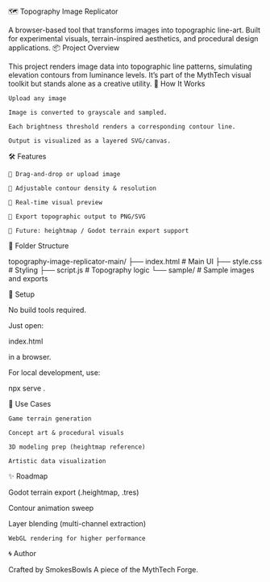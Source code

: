 🗺️ Topography Image Replicator

A browser-based tool that transforms images into topographic line-art.
Built for experimental visuals, terrain-inspired aesthetics, and procedural design applications.
📦 Project Overview

This project renders image data into topographic line patterns, simulating elevation contours from luminance levels. It’s part of the MythTech visual toolkit but stands alone as a creative utility.
🚀 How It Works

    Upload any image

    Image is converted to grayscale and sampled.

    Each brightness threshold renders a corresponding contour line.

    Output is visualized as a layered SVG/canvas.

🛠️ Features

    🔳 Drag-and-drop or upload image

    📐 Adjustable contour density & resolution

    🎨 Real-time visual preview

    💾 Export topographic output to PNG/SVG

    🧪 Future: heightmap / Godot terrain export support

📂 Folder Structure

topography-image-replicator-main/
├── index.html         # Main UI
├── style.css          # Styling
├── script.js          # Topography logic
└── sample/            # Sample images and exports

🧰 Setup

No build tools required.

Just open:

index.html

in a browser.

For local development, use:

npx serve .

🧠 Use Cases

    Game terrain generation

    Concept art & procedural visuals

    3D modeling prep (heightmap reference)

    Artistic data visualization

✨ Roadmap

Godot terrain export (.heightmap, .tres)

Contour animation sweep

Layer blending (multi-channel extraction)

    WebGL rendering for higher performance

🌀 Author

Crafted by SmokesBowls
A piece of the MythTech Forge.

